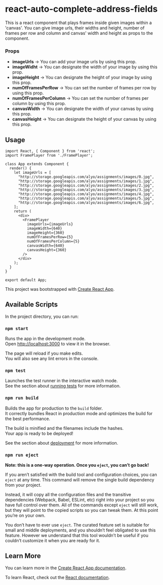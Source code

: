 # react-auto-complete-address-fields

This is a react component that plays frames inside given images within a 'canvas'.
You can give image urls, their widths and height, number of frames per row and column and canvas' width and height as props to the component.


### Props
  - **imageUrls** 		-> You can add your image urls by using this prop.
  - **imageWidht**		-> You can designate the width of your image by using this prop.
  - **imageHeight**		-> You can designate the height of your image by using this prop.
  - **numOfFramesPerRow** 	-> You can set the number of frames per row by using this prop.
  - **numOfFramesPerColumn** 	-> You can set the number of frames per column by using this prop.
  - **canvasWidth** 		-> You can designate the width of your canvas by using this prop.
  - **canvasHeight**		-> You can designate the height of your canvas by using this prop.
  
## Usage

```
import React, { Component } from 'react';
import FramePlayer from './FramePlayer';

class App extends Component {
  render() {
    let imageUrls = [
      "http://storage.googleapis.com/alyo/assignments/images/0.jpg",
      "http://storage.googleapis.com/alyo/assignments/images/1.jpg",
      "http://storage.googleapis.com/alyo/assignments/images/2.jpg",
      "http://storage.googleapis.com/alyo/assignments/images/3.jpg",
      "http://storage.googleapis.com/alyo/assignments/images/4.jpg",
      "http://storage.googleapis.com/alyo/assignments/images/5.jpg",
      "http://storage.googleapis.com/alyo/assignments/images/6.jpg",
    ];
    return (
      <div>
        <FramePlayer
          imageUrls={imageUrls}
          imageWidth={640}
          imageHeight={360}
          numOfFramesPerRow={5}
          numOfFramesPerColumn={5}
          canvasWidth={640}
          canvasHeight={360}
        />
      </div>
    );
  }
}

export default App;
```



This project was bootstrapped with [Create React App](https://github.com/facebook/create-react-app).

## Available Scripts

In the project directory, you can run:

### `npm start`

Runs the app in the development mode.<br>
Open [http://localhost:3000](http://localhost:3000) to view it in the browser.

The page will reload if you make edits.<br>
You will also see any lint errors in the console.

### `npm test`

Launches the test runner in the interactive watch mode.<br>
See the section about [running tests](https://facebook.github.io/create-react-app/docs/running-tests) for more information.

### `npm run build`

Builds the app for production to the `build` folder.<br>
It correctly bundles React in production mode and optimizes the build for the best performance.

The build is minified and the filenames include the hashes.<br>
Your app is ready to be deployed!

See the section about [deployment](https://facebook.github.io/create-react-app/docs/deployment) for more information.

### `npm run eject`

**Note: this is a one-way operation. Once you `eject`, you can’t go back!**

If you aren’t satisfied with the build tool and configuration choices, you can `eject` at any time. This command will remove the single build dependency from your project.

Instead, it will copy all the configuration files and the transitive dependencies (Webpack, Babel, ESLint, etc) right into your project so you have full control over them. All of the commands except `eject` will still work, but they will point to the copied scripts so you can tweak them. At this point you’re on your own.

You don’t have to ever use `eject`. The curated feature set is suitable for small and middle deployments, and you shouldn’t feel obligated to use this feature. However we understand that this tool wouldn’t be useful if you couldn’t customize it when you are ready for it.

## Learn More

You can learn more in the [Create React App documentation](https://facebook.github.io/create-react-app/docs/getting-started).

To learn React, check out the [React documentation](https://reactjs.org/).
